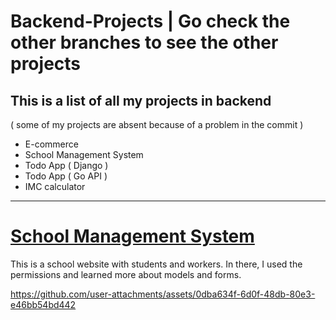 ﻿# Backend-Projects | Go check the other branches to see the other projects

<h2>This is a list of all my projects in backend</h2>
( some of my projects are absent because of a problem in the commit )

- E-commerce
- School Management System
- Todo App ( Django )
- Todo App ( Go API )
- IMC calculator
________________________________________________________________________________________________________________________________________________


<h1><u>School Management System</u></h1>

This is a school website with students and workers.
In there, I used the permissions and learned more about models and forms.


https://github.com/user-attachments/assets/0dba634f-6d0f-48db-80e3-e46bb54bd442

